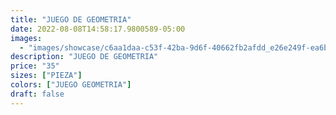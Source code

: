 ```yaml
---
title: "JUEGO DE GEOMETRIA"
date: 2022-08-08T14:58:17.9800589-05:00
images:
  - "images/showcase/c6aa1daa-c53f-42ba-9d6f-40662fb2afdd_e26e249f-ea6b-4dea-af06-9a0d550d51ea.webp"
description: "JUEGO DE GEOMETRIA"
price: "35"
sizes: ["PIEZA"]
colors: ["JUEGO GEOMETRIA"]
draft: false
---
```

